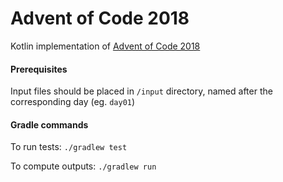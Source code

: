 # Advent of Code 2018
Kotlin implementation of [Advent of Code 2018](https://adventofcode.com/2018)

#### Prerequisites 
Input files should be placed in `/input` directory, named after the corresponding day (eg. `day01`)

#### Gradle commands
To run tests:
`./gradlew test`

To compute outputs:
`./gradlew run`
